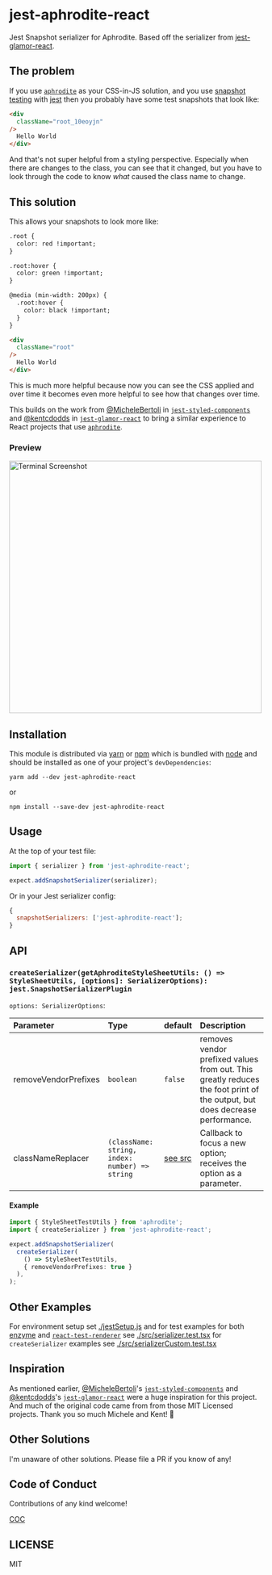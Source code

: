 # jest-aphrodite-react

Jest Snapshot serializer for Aphrodite. Based off the serializer from [jest-glamor-react](https://github.com/kentcdodds/jest-glamor-react).

## The problem

If you use [`aphrodite`][aphrodite] as your CSS-in-JS solution, and you use
[snapshot testing][snapshot] with [jest][jest] then you probably have some test
snapshots that look like:

```html
<div
  className="root_10eoyjn"
/>
  Hello World
</div>
```

And that's not super helpful from a styling perspective. Especially when there
are changes to the class, you can see that it changed, but you have to look
through the code to know _what_ caused the class name to change.

## This solution

This allows your snapshots to look more like:

```html
.root {
  color: red !important;
}

.root:hover {
  color: green !important;
}

@media (min-width: 200px) {
  .root:hover {
    color: black !important;
  }
}

<div
  className="root"
/>
  Hello World
</div>
```

This is much more helpful because now you can see the CSS applied and over time
it becomes even more helpful to see how that changes over time.

This builds on the work from [@MicheleBertoli][michelebertoli] in
[`jest-styled-components`][jest-styled-components] and [@kentcdodds][kentcdodds] in [`jest-glamor-react`][jest-glamor-react] to bring a similar experience
to React projects that use [`aphrodite`][aphrodite].

### Preview

<img
  src="https://github.com/dmiller9911/jest-aphrodite-react/raw/master/other/snapshot.png"
  alt="Terminal Screenshot"
  title="Terminal Screenshot"
  width="500px"
/>

## Installation

This module is distributed via [yarn][yarn] or [npm][npm] which is bundled with [node][node] and
should be installed as one of your project's `devDependencies`:

```
yarm add --dev jest-aphrodite-react
```

or

```
npm install --save-dev jest-aphrodite-react
```

## Usage

At the top of your test file:

```javascript
import { serializer } from 'jest-aphrodite-react';

expect.addSnapshotSerializer(serializer);
```

Or in your Jest serializer config:

```javascript
{
  snapshotSerializers: ['jest-aphrodite-react'];
}
```

## API

### `createSerializer(getAphroditeStyleSheetUtils: () => StyleSheetUtils, [options]: SerializerOptions): jest.SnapshotSerializerPlugin`

`options: SerializerOptions`:

<!-- prettier-ignore -->
| Parameter | Type | default | Description |
|:---|:---|:---|:---|
| removeVendorPrefixes | `boolean` | `false` |removes vendor prefixed values from out.  This greatly reduces the foot print of the output, but does decrease performance. |
| classNameReplacer | `(className: string, index: number) => string` | [see src](https://github.com/dmiller9911/jest-aphrodite-react/blob/master/src/replaceClassNames.ts#L5) |Callback to focus a new option; receives the option as a parameter. |

#### Example

```Typescript
import { StyleSheetTestUtils } from 'aphrodite';
import { createSerializer } from 'jest-aphrodite-react';

expect.addSnapshotSerializer(
  createSerializer(
    () => StyleSheetTestUtils,
    { removeVendorPrefixes: true }
  ),
);
```

## Other Examples

For environment setup set [./jestSetup.js](/jestSetup.js) and for test examples for both [enzyme][enzyme] and [`react-test-renderer`][react-test-renderer] see [./src/serializer.test.tsx](./src/serializer.test.tsx) for `createSerializer` examples see [./src/serializerCustom.test.tsx](./src/serializerCustom.test.tsx)

## Inspiration

As mentioned earlier, [@MicheleBertoli][michelebertoli]'s
[`jest-styled-components`][jest-styled-components] and [@kentcdodds][kentcdodds]'s [`jest-glamor-react`][jest-glamor-react] were a huge inspiration for
this project. And much of the original code came from from those MIT Licensed
projects. Thank you so much Michele and Kent! 👏

## Other Solutions

I'm unaware of other solutions. Please file a PR if you know of any!

## Code of Conduct

Contributions of any kind welcome!

[COC](./other/CODE_OF_CONDUCT.md)

## LICENSE

MIT

[npm]: https://www.npmjs.com/
[node]: https://nodejs.org
[snapshot]: http://facebook.github.io/jest/docs/snapshot-testing.html
[jest]: http://facebook.github.io/jest/
[michelebertoli]: https://github.com/MicheleBertoli
[kentcdodds]: https://github.com/kentcdodds
[jest-glamor-react]: https://github.com/kentcdodds/jest-glamor-react
[jest-styled-components]: https://github.com/styled-components/jest-styled-components
[cxs]: https://www.npmjs.com/package/cxs
[aphrodite]: https://github.com/Khan/aphrodite
[yarn]: https://yarnpkg.com/en/
[react-test-renderer]: https://reactjs.org/docs/test-renderer.html
[enzyme]: https://github.com/airbnb/enzyme
